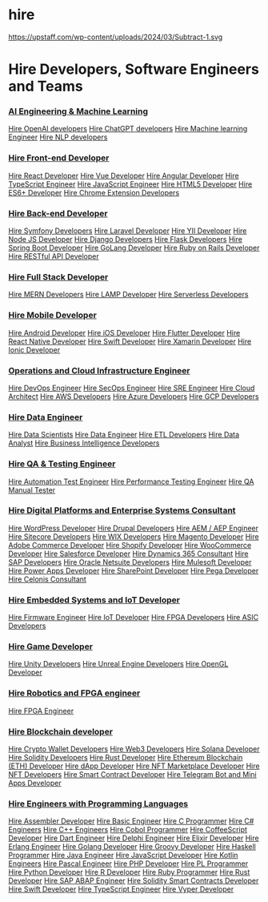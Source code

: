 # hire
https://upstaff.com/wp-content/uploads/2024/03/Subtract-1.svg
<h1>Hire Developers, Software Engineers and Teams</h1>

<div class="up-mega-menu__wrapper">
<div class="up-mega-menu__column">
<div class="up-mega-menu__links">
<h3><a href="/hire/artificial-intelligence-and-machine-learning-ai-and-ml/">AI Engineering &amp; Machine Learning</a></h3>
<a href="/hire/openai/">Hire OpenAI developers</a>
<a href="/hire/chatgpt/">Hire ChatGPT developers</a>
<a href="/hire/ml/">Hire Machine learning Engineer</a>
<a href="/hire/nlp/">Hire NLP developers</a>

</div>
<div class="up-mega-menu__links">
<h3><a href="/hire/front-end-web/">Hire Front-end Developer</a></h3>
<a href="/hire/react/">Hire React Developer</a>
<a href="/hire/vue-js/">Hire Vue Developer</a>
<a href="/hire/angular/">Hire Angular Developer</a>
<a href="/hire/typescript/">Hire TypeScript Engineer</a>
<a href="/hire/javascript/">Hire JavaScript Engineer</a>
<a href="/hire/html5/">Hire HTML5 Developer</a>
<a href="/hire/es6/">Hire ES6+ Developer</a>
<a href="/hire/chrome-extension/">Hire Chrome Extension Developers</a>

</div>
<div class="up-mega-menu__links">
<h3><a href="/hire/back-end-web/">Hire Back-end Developer</a></h3>
<a href="/hire/symfony/">Hire Symfony Developers</a>
<a href="/hire/laravel/">Hire Laravel Developer</a>
<a href="/hire/yii/">Hire YII Developer</a>
<a href="/hire/node-js/">Hire Node JS Developer</a>
<a href="/hire/django/">Hire Django Developers</a>
<a href="/hire/flask/">Hire Flask Developers</a>
<a href="/hire/spring-boot/">Hire Spring Boot Developer</a>
<a href="/hire/golang/">Hire GoLang Developer</a>
<a href="/hire/ruby-on-rails-ror/">Hire Ruby on Rails Developer</a>
<a href="/hire/restful-api/">Hire RESTful API Developer</a>

</div>
<div class="up-mega-menu__links">
<h3><a href="/hire/full-stack-web/">Hire Full Stack Developer</a></h3>
<a href="/hire/mern-stack-mongodb-express-react-node/">Hire MERN Developers</a>
<a href="/hire/lamp/">Hire LAMP Developer</a>
<a href="/hire/serverless/">Hire Serverless Developers</a>

</div>
</div>
<div class="up-mega-menu__column">
<div class="up-mega-menu__links">
<h3><a href="/hire/mobile/">Hire Mobile Developer</a></h3>
<a href="/hire/android/">Hire Android Developer</a>
<a href="/hire/ios/">Hire iOS Developer</a>
<a href="/hire/flutter/">Hire Flutter Developer</a>
<a href="/hire/react-native/">Hire React Native Developer</a>
<a href="/hire/swift/">Hire Swift Developer</a>
<a href="/hire/xamarin-developers/">Hire Xamarin Developer</a>
<a href="/hire/ionic/">Hire Ionic Developer</a>

</div>
<div class="up-mega-menu__links">
<h3><a href="/hire/operations-cloud/">Operations and Cloud Infrastructure Engineer</a></h3>
<a href="/hire/devops/">Hire DevOps Engineer</a>
<a href="/hire/security-operations-secops/">Hire SecOps Engineer</a>
<a href="/hire/sre/">Hire SRE Engineer</a>
<a href="/hire/cloud-architect/">Hire Cloud Architect</a>
<a href="/hire/amazon-web-services-aws/">Hire AWS Developers</a>
<a href="/hire/azure/">Hire Azure Developers</a>
<a href="/hire/google-cloud-platform-gcp/">Hire GCP Developers</a>

</div>
<div class="up-mega-menu__links">
<h3><a href="/hire/data-engineering/">Hire Data Engineer</a></h3>
<a href="https://upstaff.com/hire/data-scientists/">Hire Data Scientists</a>
<a href="/hire/data-engineer/">Hire Data Engineer</a>
<a href="/hire/data-pipelines-etl/">Hire ETL Developers</a>
<a href="/hire/data-analyst-da/">Hire Data Analyst</a>
<a href="/hire/business-intelligence-bi/">Hire Business Intelligence Developers</a>

</div>
<div class="up-mega-menu__links">
<h3><a href="https://upstaff.com/hire/qa-testing-engineering/">Hire QA &amp; Testing Engineer</a></h3>
<a href="https://upstaff.com/hire/test-automation/">Hire Automation Test Engineer</a>
<a href="https://upstaff.com/hire/performance-testing/">Hire Performance Testing Engineer</a>
<a href="https://upstaff.com/hire/manual-qa-tester/">Hire QA Manual Tester</a>

</div>
</div>
<div class="up-mega-menu__column">
<div class="up-mega-menu__links">
<h3><a href="/hire/digital-platforms-enterprise-systems/">Hire Digital Platforms and Enterprise Systems Consultant</a></h3>
<a href="/hire/wordpress/">Hire WordPress Developer</a>
<a href="https://upstaff.com/hire/drupal/">Hire Drupal Developers</a>
<a href="/hire/adobe-experience-manager-and-platform-aem-aep/">Hire AEM / AEP Engineer</a>
<a href="/hire/sitecore/">Hire Sitecore Developers</a>
<a href="/hire/wix/">Hire WIX Developers</a>
<a href="/hire/magento/">Hire Magento Developer</a>
<a href="https://upstaff.com/hire/adobe-commerce-ex-magento/">Hire Adobe Commerce Developer</a>
<a href="/hire/shopify/">Hire Shopify Developer</a>
<a href="/hire/woocommerce/">Hire WooCommerce Developer</a>
<a href="/hire/salesforce/">Hire Salesforce Developer</a>
<a href="https://upstaff.com/hire/ms-dynamics-crm/">Hire Dynamics 365 Consultant</a>
<a href="/hire/sap/">Hire SAP Developers</a>
<a href="/hire/oracle-netsuite/">Hire Oracle Netsuite Developers</a>
<a href="/hire/mulesoft/">Hire Mulesoft Developer</a>
<a href="https://upstaff.com/hire/power-apps/">Hire Power Apps Developer</a>
<a href="/hire/microsoft-sharepoint/">Hire SharePoint Developer</a>
<a href="/hire/pega/">Hire Pega Developer</a>
<a href="/hire/celonis/">Hire Celonis Consultant</a>

</div>
<div class="up-mega-menu__links">
<h3><a href="https://upstaff.com/hire/embedded-systems-iot/">Hire Embedded Systems and IoT Developer</a></h3>
<a href="/hire/embedded-firmware/">Hire Firmware Engineer</a>
<a href="/hire/iot/">Hire IoT Developer</a>
<a href="/hire/fpga/">Hire FPGA Developers</a>
<a href="/hire/asic/">Hire ASIC Developers</a>

</div>
</div>
<div class="up-mega-menu__column">
<div class="up-mega-menu__links">
<h3><a href="https://upstaff.com/hire/game/">Hire Game Developer</a></h3>
<a href="/hire/unity/">Hire Unity Developers</a>
<a href="/hire/unreal-engine/">Hire Unreal Engine Developers</a>
<a href="/hire/opengl/">Hire OpenGL Developer</a>

</div>
<div class="up-mega-menu__links">
<h3><a href="https://upstaff.com/hire/robotics-fpga/">Hire Robotics and FPGA engineer</a></h3>
<a href="https://upstaff.com/hire/fpga/">Hire FPGA Engineer</a>

</div>
<div class="up-mega-menu__links">
<h3><a href="https://upstaff.com/hire/blockchain/">Hire Blockchain developer</a></h3>
<a href="/hire/wallets-integration-transaction-signing/">Hire Crypto Wallet Developers</a>
<a href="/hire/web3/">Hire Web3 Developers</a>
<a href="/hire/solana/">Hire Solana Developer</a>
<a href="/hire/solidity/">Hire Solidity Developers</a>
<a href="/hire/rust/">Hire Rust Developer</a>
<a href="/hire/ethereum-blockchain-eth/">Hire Ethereum Blockchain (ETH) Developer</a>
<a href="/hire/dapp/">Hire dApp Developer</a>
<a href="/hire/nft-marketplace/">Hire NFT Marketplace Developer</a>
<a href="/hire/nft-non-fungible-token/">Hire NFT Developers</a>
<a href="https://upstaff.com/hire/smart-contract-audit-security/">Hire Smart Contract Developer</a>
<a href="https://upstaff.com/hire/telegram-bots-and-mini-apps/">Hire Telegram Bot and Mini Apps Developer</a>

</div>
</div>
<div class="up-mega-menu__column">
<div class="up-mega-menu__links">
<h3><a href="/hire/hire-programming-languages/">Hire Engineers with Programming Languages</a></h3>
<a href="/hire/assembler/">Hire Assembler Developer</a>
<a href="/hire/basic/">Hire Basic Engineer</a>
<a href="/hire/c/">Hire C Programmer</a>
<a href="/hire/c-sharp/">Hire C# Engineers</a>
<a href="https://upstaff.com/hire/c-plus-plus/">Hire C++ Engineers</a>
<a href="/hire/cobol/">Hire Cobol Programmer</a>
<a href="/hire/coffeescript/">Hire CoffeeScript Developer</a>
<a href="/hire/dart/">Hire Dart Engineer</a>
<a href="https://upstaff.com/hire/delphi/">Hire Delphi Engineer</a>
<a href="/hire/elixir/">Hire Elixir Developer</a>
<a href="/hire/erlang/">Hire Erlang Engineer</a>
<a href="/hire/golang/">Hire Golang Developer</a>
<a href="/hire/groovy/">Hire Groovy Developer</a>
<a href="/hire/haskell/">Hire Haskell Programmer</a>
<a href="/hire/java/">Hire Java Engineer</a>
<a href="/hire/javascript/">Hire JavaScript Developer</a>
<a href="/hire/kotlin/">Hire Kotlin Engineers</a>
<a href="https://upstaff.com/hire/pascal/">Hire Pascal Engineer</a>
<a href="/hire/php/">Hire PHP Developer</a>
<a href="/hire/pl/">Hire PL Programmer</a>
<a href="/hire/python/">Hire Python Developer</a>
<a href="/hire/r/">Hire R Developer</a>
<a href="https://upstaff.com/hire/ruby/">Hire Ruby Programmer</a>
<a href="/hire/rust/">Hire Rust Developer</a>
<a href="/hire/sap-abap/">Hire SAP ABAP Engineer</a>
<a href="/hire/solidity/">Hire Solidity Smart Contracts Developer</a>
<a href="/hire/swift/">Hire Swift Developer</a>
<a href="/hire/typescript/">Hire TypeScript Engineer</a>
<a href="/hire/vyper/">Hire Vyper Developer</a>

</div>
</div>
</div>
